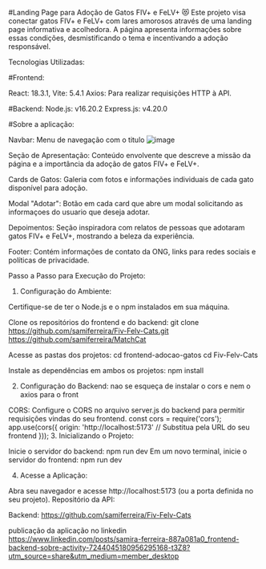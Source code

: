 #Landing Page para Adoção de Gatos FIV+ e FeLV+ 😻
Este projeto visa conectar gatos FIV+ e FeLV+ com lares amorosos através de uma landing page informativa e acolhedora. 
A página apresenta informações sobre essas condições, desmistificando o tema e incentivando a adoção responsável.

Tecnologias Utilizadas:

#Frontend:

React: 18.3.1,
Vite: 5.4.1
Axios: Para realizar requisições HTTP à API.

#Backend:
Node.js: v16.20.2
Express.js: v4.20.0

#Sobre a aplicação:

Navbar: Menu de navegação com o titulo
![image](https://github.com/user-attachments/assets/afd687eb-593b-4206-b1f6-2698e850ca43)


Seção de Apresentação: Conteúdo envolvente que descreve a missão da página e a importância da adoção de gatos FIV+ e FeLV+.


Cards de Gatos: Galeria com fotos e informações individuais de cada gato disponível para adoção.

Modal "Adotar": Botão em cada card que abre um modal solicitando as informaçoes do usuario que deseja adotar.

Depoimentos: Seção inspiradora com relatos de pessoas que adotaram gatos FIV+ e FeLV+, mostrando a beleza da experiência.

Footer: Contém informações de contato da ONG, links para redes sociais e políticas de privacidade.

Passo a Passo para Execução do Projeto:

1. Configuração do Ambiente:

Certifique-se de ter o Node.js e o npm instalados em sua máquina.

Clone os repositórios do frontend e do backend:
git clone https://github.com/samiferreira/Fiv-Felv-Cats.git
https://github.com/samiferreira/MatchCat

Acesse as pastas dos projetos:
cd frontend-adocao-gatos
cd Fiv-Felv-Cats

Instale as dependências em ambos os projetos:
npm install

2. Configuração do Backend:
nao se esqueça de instalar o cors e nem o axios para o front

CORS: Configure o CORS no arquivo server.js do backend para permitir requisições vindas do seu frontend.
const cors = require('cors');
app.use(cors({
    origin: 'http://localhost:5173' // Substitua pela URL do seu frontend
}));
3. Inicializando o Projeto:

Inicie o servidor do backend:
npm run dev
Em um novo terminal, inicie o servidor do frontend:
npm run dev

4. Acesse a Aplicação:

Abra seu navegador e acesse http://localhost:5173 (ou a porta definida no seu projeto).
Repositório da API:

Backend: https://github.com/samiferreira/Fiv-Felv-Cats

publicação da aplicação no linkedin https://www.linkedin.com/posts/samira-ferreira-887a081a0_frontend-backend-sobre-activity-7244045180956295168-t3Z8?utm_source=share&utm_medium=member_desktop
